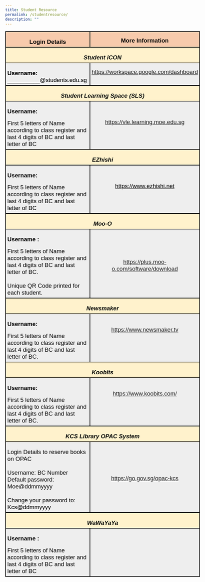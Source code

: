 ```yaml
---
title: Student Resource
permalink: /studentresource/
description: ""
---
```

<table style="width:467.4pt;margin-left:-.15pt;background:white;border-collapse:collapse;
 border:none;mso-border-alt:solid windowtext 1.5pt;mso-yfti-tbllook:1184;
 mso-border-insideh:1.5pt solid windowtext;mso-border-insidev:1.5pt solid windowtext" width="623" cellpadding="0" cellspacing="0" border="1" class="MsoNormalTable"><tbody><tr style="mso-yfti-irow:0;mso-yfti-firstrow:yes;height:9.5pt"><td style="width:198.45pt;border:solid windowtext 1.5pt;
  background:#F7CAAC;mso-background-themecolor:accent2;mso-background-themetint:
  102;padding:3.75pt 3.75pt 3.75pt 3.75pt;height:9.5pt" valign="top" width="265"><p style="margin-bottom:0in;text-align:center;
  line-height:normal" align="center" class="MsoNormal"><b><span style="font-size:14.0pt;font-family:&quot;Arial&quot;,sans-serif;
  mso-fareast-font-family:&quot;Times New Roman&quot;;color:black;mso-color-alt:windowtext">Login Details</span></b><b><span style="font-size:14.0pt;font-family:&quot;Arial&quot;,sans-serif;
  mso-fareast-font-family:&quot;Times New Roman&quot;"></span></b></p></td><td style="width:268.95pt;border:solid windowtext 1.5pt;
  border-left:none;mso-border-left-alt:solid windowtext 1.5pt;background:#F7CAAC;
  mso-background-themecolor:accent2;mso-background-themetint:102;padding:.75pt .75pt .75pt .75pt;
  height:9.5pt" valign="top" width="359"><p style="margin-bottom:0in;text-align:center;
  line-height:normal" align="center" class="MsoNormal"><b><span style="font-size:14.0pt;font-family:&quot;Arial&quot;,sans-serif;
  mso-fareast-font-family:&quot;Times New Roman&quot;;color:black;mso-color-alt:windowtext">More Information</span></b><b><span style="font-size:14.0pt;font-family:&quot;Arial&quot;,sans-serif;
  mso-fareast-font-family:&quot;Times New Roman&quot;"></span></b></p></td></tr><tr style="mso-yfti-irow:1;height:16.8pt"><td style="width:467.4pt;border:solid windowtext 1.5pt;
  border-top:none;mso-border-top-alt:solid windowtext 1.5pt;background:#FFF2CC;
  mso-background-themecolor:accent4;mso-background-themetint:51;padding:3.75pt 3.75pt 3.75pt 3.75pt;
  height:16.8pt" colspan="2" width="623"><p style="margin-bottom:0in;text-align:center;
  line-height:normal" align="center" class="MsoNormal"><b><i><span style="font-size:14.0pt;font-family:&quot;Arial&quot;,sans-serif;
  mso-fareast-font-family:&quot;Times New Roman&quot;;color:black;mso-color-alt:windowtext">Student iCON</span></i></b><b><i><span style="font-size:14.0pt;font-family:&quot;Arial&quot;,sans-serif;
  mso-fareast-font-family:&quot;Times New Roman&quot;"></span></i></b></p></td></tr><tr style="mso-yfti-irow:2;height:43.8pt"><td style="width:198.45pt;border:solid windowtext 1.5pt;border-top:
  none;mso-border-top-alt:solid windowtext 1.5pt;background:#EEEEEE;padding:
  3.75pt 3.75pt 3.75pt 3.75pt;height:43.8pt" width="265"><p style="margin-bottom:0in;line-height:normal" class="MsoNormal"><b><span style="font-size:14.0pt;font-family:&quot;Arial&quot;,sans-serif;mso-fareast-font-family:
  &quot;Times New Roman&quot;;color:black;mso-color-alt:windowtext">Username:</span></b><span style="font-size:14.0pt;font-family:&quot;Arial&quot;,sans-serif;mso-fareast-font-family:
  &quot;Times New Roman&quot;;color:black;mso-color-alt:windowtext"><br>__________@students.edu.sg</span><span style="font-size:14.0pt;font-family:
  &quot;Arial&quot;,sans-serif;mso-fareast-font-family:&quot;Times New Roman&quot;"></span></p></td><td style="width:268.95pt;border-top:none;border-left:
  none;border-bottom:solid windowtext 1.5pt;border-right:solid windowtext 1.5pt;
  mso-border-top-alt:solid windowtext 1.5pt;mso-border-left-alt:solid windowtext 1.5pt;
  background:#EEEEEE;padding:.75pt .75pt .75pt .75pt;height:43.8pt" valign="top" width="359"><p style="margin-bottom:0in;text-align:center;
  line-height:normal" align="center" class="MsoNormal"><span style="font-size:14.0pt;font-family:&quot;Arial&quot;,sans-serif;
  mso-fareast-font-family:&quot;Times New Roman&quot;;color:black;mso-color-alt:windowtext"><a target="_blank" href="https://workspace.google.com/dashboard">https://workspace.google.com/dashboard</a></span><span style="font-size:14.0pt;font-family:&quot;Arial&quot;,sans-serif;mso-fareast-font-family:
  &quot;Times New Roman&quot;"></span></p></td></tr><tr style="mso-yfti-irow:3;height:19.2pt"><td style="width:467.4pt;border:solid windowtext 1.5pt;
  border-top:none;mso-border-top-alt:solid windowtext 1.5pt;background:#FFF2CC;
  mso-background-themecolor:accent4;mso-background-themetint:51;padding:3.75pt 3.75pt 3.75pt 3.75pt;
  height:19.2pt" colspan="2" width="623"><p style="margin-bottom:0in;text-align:center;
  line-height:normal" align="center" class="MsoNormal"><b><i><span style="font-size:14.0pt;font-family:&quot;Arial&quot;,sans-serif;
  mso-fareast-font-family:&quot;Times New Roman&quot;;color:black;mso-color-alt:windowtext">Student Learning Space (SLS)</span></i></b><span style="font-size:14.0pt;font-family:
  &quot;Arial&quot;,sans-serif;mso-fareast-font-family:&quot;Times New Roman&quot;"></span></p></td></tr><tr style="mso-yfti-irow:4;height:19.2pt"><td style="width:198.45pt;border:solid windowtext 1.5pt;border-top:
  none;mso-border-top-alt:solid windowtext 1.5pt;background:#EEEEEE;padding:
  3.75pt 3.75pt 3.75pt 3.75pt;height:19.2pt" width="265"><p style="margin-bottom:0in;line-height:normal" class="MsoNormal"><b><span style="font-size:14.0pt;font-family:&quot;Arial&quot;,sans-serif;mso-fareast-font-family:
  &quot;Times New Roman&quot;;color:black;mso-color-alt:windowtext">Username:</span></b><b><span style="font-size:14.0pt;font-family:&quot;Arial&quot;,sans-serif;mso-fareast-font-family:
  &quot;Times New Roman&quot;"></span></b></p><p style="margin-bottom:0in;line-height:normal" class="MsoNormal"><span style="font-size:14.0pt;font-family:&quot;Arial&quot;,sans-serif;mso-fareast-font-family:
  &quot;Times New Roman&quot;;color:black;mso-color-alt:windowtext">First 5 letters of Name according to class register and last 4 digits of BC and last letter of BC</span><span style="font-size:14.0pt;font-family:&quot;Arial&quot;,sans-serif;
  mso-fareast-font-family:&quot;Times New Roman&quot;"></span></p></td><td style="width:268.95pt;border-top:none;border-left:
  none;border-bottom:solid windowtext 1.5pt;border-right:solid windowtext 1.5pt;
  mso-border-top-alt:solid windowtext 1.5pt;mso-border-left-alt:solid windowtext 1.5pt;
  background:#EEEEEE;padding:.75pt .75pt .75pt .75pt;height:19.2pt" valign="top" width="359"><p style="margin-bottom:0in;line-height:normal" class="MsoNormal"><span style="font-size:14.0pt;font-family:&quot;Arial&quot;,sans-serif;mso-fareast-font-family:
  &quot;Times New Roman&quot;">&nbsp;</span></p><p style="margin-bottom:0in;text-align:center;
  line-height:normal" align="center" class="MsoNormal"><span style="font-size:14.0pt;font-family:&quot;Arial&quot;,sans-serif;
  mso-fareast-font-family:&quot;Times New Roman&quot;;color:black;mso-color-alt:windowtext"><a href="https://vle.learning.moe.edu.sg/" target="_blank">https://vle.learning.moe.edu.sg</a></span><span style="font-size:14.0pt;font-family:&quot;Arial&quot;,sans-serif;mso-fareast-font-family:
  &quot;Times New Roman&quot;"></span></p></td></tr><tr style="mso-yfti-irow:5;height:19.2pt"><td style="width:467.4pt;border:solid windowtext 1.5pt;
  border-top:none;mso-border-top-alt:solid windowtext 1.5pt;background:#FFF2CC;
  mso-background-themecolor:accent4;mso-background-themetint:51;padding:3.75pt 3.75pt 3.75pt 3.75pt;
  height:19.2pt" colspan="2" width="623"><p style="margin-bottom:0in;text-align:center;
  line-height:normal" align="center" class="MsoNormal"><b><i><span style="font-size:14.0pt;font-family:&quot;Arial&quot;,sans-serif;
  mso-fareast-font-family:&quot;Times New Roman&quot;;color:black;mso-color-alt:windowtext">EZhishi</span></i></b><b><i><span style="font-size:14.0pt;font-family:&quot;Arial&quot;,sans-serif;mso-fareast-font-family:
  &quot;Times New Roman&quot;"></span></i></b></p></td></tr><tr style="mso-yfti-irow:6;height:19.2pt"><td style="width:198.45pt;border:solid windowtext 1.5pt;border-top:
  none;mso-border-top-alt:solid windowtext 1.5pt;background:#EEEEEE;padding:
  3.75pt 3.75pt 3.75pt 3.75pt;height:19.2pt" width="265"><p style="margin-bottom:0in;line-height:normal" class="MsoNormal"><b><span style="font-size:14.0pt;font-family:&quot;Arial&quot;,sans-serif;mso-fareast-font-family:
  &quot;Times New Roman&quot;;color:black;mso-color-alt:windowtext">Username:</span></b><b><span style="font-size:14.0pt;font-family:&quot;Arial&quot;,sans-serif;mso-fareast-font-family:
  &quot;Times New Roman&quot;"></span></b></p><p style="margin-bottom:0in;line-height:normal" class="MsoNormal"><span style="font-size:14.0pt;font-family:&quot;Arial&quot;,sans-serif;mso-fareast-font-family:
  &quot;Times New Roman&quot;;color:black;mso-color-alt:windowtext">First 5 letters of Name according to class register and last 4 digits of BC and last letter of BC</span><span style="font-size:14.0pt;font-family:&quot;Arial&quot;,sans-serif;
  mso-fareast-font-family:&quot;Times New Roman&quot;"></span></p></td><td style="width:268.95pt;border-top:none;border-left:
  none;border-bottom:solid windowtext 1.5pt;border-right:solid windowtext 1.5pt;
  mso-border-top-alt:solid windowtext 1.5pt;mso-border-left-alt:solid windowtext 1.5pt;
  background:#EEEEEE;padding:.75pt .75pt .75pt .75pt;height:19.2pt" valign="top" width="359"><p style="margin-bottom:0in;line-height:normal" class="MsoNormal"><span style="font-size:14.0pt;font-family:&quot;Arial&quot;,sans-serif;mso-fareast-font-family:
  &quot;Times New Roman&quot;">&nbsp;</span></p><p style="margin-bottom:0in;text-align:center;
  line-height:normal" align="center" class="MsoNormal"><span style="color:black;mso-color-alt:windowtext"><a href="https://www.ezhishi.net/" target="_blank"><span style="font-size:14.0pt;font-family:
  &quot;Arial&quot;,sans-serif;mso-fareast-font-family:&quot;Times New Roman&quot;;color:black;
  mso-color-alt:windowtext">https://www.ezhishi.net</span></a></span><span class="MsoHyperlink"><span style="font-size:14.0pt;font-family:&quot;Arial&quot;,sans-serif;
  mso-fareast-font-family:&quot;Times New Roman&quot;;color:windowtext;mso-color-alt:
  windowtext"></span></span></p><p style="margin-bottom:0in;text-align:center;
  line-height:normal" align="center" class="MsoNormal"><span style="font-size:14.0pt;font-family:&quot;Arial&quot;,sans-serif;
  mso-fareast-font-family:&quot;Times New Roman&quot;">&nbsp;</span></p></td></tr><tr style="mso-yfti-irow:7;height:19.2pt"><td style="width:467.4pt;border:solid windowtext 1.5pt;
  border-top:none;mso-border-top-alt:solid windowtext 1.5pt;background:#FFF2CC;
  mso-background-themecolor:accent4;mso-background-themetint:51;padding:3.75pt 3.75pt 3.75pt 3.75pt;
  height:19.2pt" colspan="2" width="623"><p style="margin-bottom:0in;text-align:center;
  line-height:normal" align="center" class="MsoNormal"><b><i><span style="font-size:14.0pt;font-family:&quot;Arial&quot;,sans-serif;
  mso-fareast-font-family:&quot;Times New Roman&quot;;color:black;mso-color-alt:windowtext">Moo-O</span></i></b><strong><span style="font-size:14.0pt;font-family:&quot;Arial&quot;,sans-serif;background:white;
  font-weight:normal"></span></strong></p></td></tr><tr style="mso-yfti-irow:8;height:19.2pt"><td style="width:198.45pt;border:solid windowtext 1.5pt;border-top:
  none;mso-border-top-alt:solid windowtext 1.5pt;background:#EEEEEE;padding:
  3.75pt 3.75pt 3.75pt 3.75pt;height:19.2pt" width="265"><p style="margin-bottom:0in;line-height:normal" class="MsoNormal"><b><span style="font-size:14.0pt;font-family:&quot;Arial&quot;,sans-serif;mso-fareast-font-family:
  &quot;Times New Roman&quot;;color:black;mso-color-alt:windowtext">Username :</span></b><b><span style="font-size:14.0pt;font-family:&quot;Arial&quot;,sans-serif;mso-fareast-font-family:
  &quot;Times New Roman&quot;"></span></b></p><p style="margin-bottom:0in;line-height:normal" class="MsoNormal"><span style="font-size:14.0pt;font-family:&quot;Arial&quot;,sans-serif;mso-fareast-font-family:
  &quot;Times New Roman&quot;;color:black;mso-color-alt:windowtext">First 5 letters of Name according to class register and last 4 digits of BC and last letter of BC.<br><br>Unique QR Code printed for each student.</span><span style="font-size:14.0pt;
  font-family:&quot;Arial&quot;,sans-serif;mso-fareast-font-family:&quot;Times New Roman&quot;"></span></p></td><td style="width:268.95pt;border-top:none;border-left:
  none;border-bottom:solid windowtext 1.5pt;border-right:solid windowtext 1.5pt;
  mso-border-top-alt:solid windowtext 1.5pt;mso-border-left-alt:solid windowtext 1.5pt;
  background:#EEEEEE;padding:.75pt .75pt .75pt .75pt;height:19.2pt" valign="top" width="359"><p style="margin-bottom:0in;text-align:center;
  line-height:normal" align="center" class="MsoNormal"><span style="font-size:14.0pt;font-family:&quot;Arial&quot;,sans-serif;
  mso-fareast-font-family:&quot;Times New Roman&quot;">&nbsp;</span></p><p style="margin-bottom:0in;text-align:center;
  line-height:normal" align="center" class="MsoNormal"><span style="font-size:14.0pt;font-family:&quot;Arial&quot;,sans-serif;
  mso-fareast-font-family:&quot;Times New Roman&quot;">&nbsp;</span></p><p style="margin-bottom:0in;text-align:center;
  line-height:normal" align="center" class="MsoNormal"><span style="font-size:14.0pt;font-family:&quot;Arial&quot;,sans-serif;
  mso-fareast-font-family:&quot;Times New Roman&quot;;color:black;mso-color-alt:windowtext"><a href="https://plus.moo-o.com/software/download" target="_blank">https://plus.moo-o.com/software/download</a></span><span style="font-size:14.0pt;font-family:&quot;Arial&quot;,sans-serif;mso-fareast-font-family:
  &quot;Times New Roman&quot;"></span></p></td></tr><tr style="mso-yfti-irow:9;height:19.2pt"><td style="width:467.4pt;border:solid windowtext 1.5pt;
  border-top:none;mso-border-top-alt:solid windowtext 1.5pt;background:#FFF2CC;
  mso-background-themecolor:accent4;mso-background-themetint:51;padding:3.75pt 3.75pt 3.75pt 3.75pt;
  height:19.2pt" colspan="2" width="623"><p style="margin-bottom:0in;text-align:center;
  line-height:normal" align="center" class="MsoNormal"><b><i><span style="font-size:14.0pt;font-family:&quot;Arial&quot;,sans-serif;
  color:black;mso-color-alt:windowtext">Newsmaker</span></i></b><b><i><span style="font-size:14.0pt;font-family:&quot;Arial&quot;,sans-serif"></span></i></b></p></td></tr><tr style="mso-yfti-irow:10;height:19.2pt"><td style="width:198.45pt;border:solid windowtext 1.5pt;border-top:
  none;mso-border-top-alt:solid windowtext 1.5pt;background:#EEEEEE;padding:
  3.75pt 3.75pt 3.75pt 3.75pt;height:19.2pt" width="265"><p style="margin-bottom:0in;line-height:normal" class="MsoNormal"><b><span style="font-size:14.0pt;font-family:&quot;Arial&quot;,sans-serif;mso-fareast-font-family:
  &quot;Times New Roman&quot;;color:black;mso-color-alt:windowtext">Username:</span></b><b><span style="font-size:14.0pt;font-family:&quot;Arial&quot;,sans-serif;mso-fareast-font-family:
  &quot;Times New Roman&quot;"></span></b></p><p style="margin-bottom:0in;line-height:normal" class="MsoNormal"><span style="font-size:14.0pt;font-family:&quot;Arial&quot;,sans-serif;mso-fareast-font-family:
  &quot;Times New Roman&quot;;color:black;mso-color-alt:windowtext">First 5 letters of Name according to class register and last 4 digits of BC and last letter of BC.</span><span style="font-size:14.0pt;font-family:&quot;Arial&quot;,sans-serif;
  mso-fareast-font-family:&quot;Times New Roman&quot;"></span></p></td><td style="width:268.95pt;border-top:none;border-left:
  none;border-bottom:solid windowtext 1.5pt;border-right:solid windowtext 1.5pt;
  mso-border-top-alt:solid windowtext 1.5pt;mso-border-left-alt:solid windowtext 1.5pt;
  background:#EEEEEE;padding:.75pt .75pt .75pt .75pt;height:19.2pt" valign="top" width="359"><p style="margin-bottom:0in;text-align:center;
  line-height:normal" align="center" class="MsoNormal"><span style="font-size:14.0pt;font-family:&quot;Arial&quot;,sans-serif;
  color:black;mso-color-alt:windowtext"><br><a href="https://www.newsmaker.tv" target="_blank">https://www.newsmaker.tv</a></span><span style="font-size:14.0pt;font-family:&quot;Arial&quot;,sans-serif"></span></p></td></tr><tr style="mso-yfti-irow:11;height:19.2pt"><td style="width:467.4pt;border:solid windowtext 1.5pt;
  border-top:none;mso-border-top-alt:solid windowtext 1.5pt;background:#FFF2CC;
  mso-background-themecolor:accent4;mso-background-themetint:51;padding:3.75pt 3.75pt 3.75pt 3.75pt;
  height:19.2pt" colspan="2" width="623"><p style="margin-bottom:0in;text-align:center;
  line-height:normal" align="center" class="MsoNormal"><b><i><span style="font-size:14.0pt;font-family:&quot;Arial&quot;,sans-serif;
  color:black;mso-color-alt:windowtext">Koobits</span></i></b><b><i><span style="font-size:14.0pt;font-family:&quot;Arial&quot;,sans-serif"></span></i></b></p></td></tr><tr style="mso-yfti-irow:12;height:19.2pt"><td style="width:198.45pt;border:solid windowtext 1.5pt;border-top:
  none;mso-border-top-alt:solid windowtext 1.5pt;background:#EEEEEE;padding:
  3.75pt 3.75pt 3.75pt 3.75pt;height:19.2pt" width="265"><p style="margin-bottom:0in;line-height:normal" class="MsoNormal"><b><span style="font-size:14.0pt;font-family:&quot;Arial&quot;,sans-serif;mso-fareast-font-family:
  &quot;Times New Roman&quot;;color:black;mso-color-alt:windowtext">Username:</span></b><b><span style="font-size:14.0pt;font-family:&quot;Arial&quot;,sans-serif;mso-fareast-font-family:
  &quot;Times New Roman&quot;"></span></b></p><p style="margin-bottom:0in;line-height:normal" class="MsoNormal"><span style="font-size:14.0pt;font-family:&quot;Arial&quot;,sans-serif;mso-fareast-font-family:
  &quot;Times New Roman&quot;;color:black;mso-color-alt:windowtext">First 5 letters of Name according to class register and last 4 digits of BC and last letter of BC.</span><span style="font-size:14.0pt;font-family:&quot;Arial&quot;,sans-serif;
  mso-fareast-font-family:&quot;Times New Roman&quot;"></span></p></td><td style="width:268.95pt;border-top:none;border-left:
  none;border-bottom:solid windowtext 1.5pt;border-right:solid windowtext 1.5pt;
  mso-border-top-alt:solid windowtext 1.5pt;mso-border-left-alt:solid windowtext 1.5pt;
  background:#EEEEEE;padding:.75pt .75pt .75pt .75pt;height:19.2pt" valign="top" width="359"><p style="margin-bottom:0in;text-align:center;
  line-height:normal" align="center" class="MsoNormal"><span style="font-size:14.0pt;font-family:&quot;Arial&quot;,sans-serif;
  color:black;mso-color-alt:windowtext"><br><a href="https://www.koobits.com/" target="_blank">https://www.koobits.com/</a></span><span style="font-size:14.0pt;font-family:&quot;Arial&quot;,sans-serif"></span></p></td></tr><tr style="mso-yfti-irow:13;height:19.2pt"><td style="width:467.4pt;border:solid windowtext 1.5pt;
  border-top:none;mso-border-top-alt:solid windowtext 1.5pt;background:#FFF2CC;
  mso-background-themecolor:accent4;mso-background-themetint:51;padding:3.75pt 3.75pt 3.75pt 3.75pt;
  height:19.2pt" colspan="2" width="623"><p style="margin-bottom:0in;text-align:center;
  line-height:normal" align="center" class="MsoNormal"><b><i><span style="font-size:14.0pt;font-family:&quot;Arial&quot;,sans-serif;
  color:black;mso-color-alt:windowtext">KCS Library OPAC System</span></i></b><b><i><span style="font-size:14.0pt;font-family:&quot;Arial&quot;,sans-serif"></span></i></b></p></td></tr><tr style="mso-yfti-irow:14;height:19.2pt"><td style="width:198.45pt;border:solid windowtext 1.5pt;border-top:
  none;mso-border-top-alt:solid windowtext 1.5pt;background:#EEEEEE;padding:
  3.75pt 3.75pt 3.75pt 3.75pt;height:19.2pt" width="265"><p style="margin-bottom:0in;line-height:normal" class="MsoNormal"><span style="font-size:14.0pt;font-family:&quot;Arial&quot;,sans-serif;mso-fareast-font-family:
  &quot;Times New Roman&quot;;color:black;mso-color-alt:windowtext">Login Details to reserve books on OPAC<br><br>Username: BC Number<br>Default password: Moe@ddmmyyyy<br><br> Change your password to: Kcs@ddmmyyyy</span><span style="font-size:14.0pt;font-family:&quot;Arial&quot;,sans-serif;
  mso-fareast-font-family:&quot;Times New Roman&quot;"></span></p></td><td style="width:268.95pt;border-top:none;border-left:
  none;border-bottom:solid windowtext 1.5pt;border-right:solid windowtext 1.5pt;
  mso-border-top-alt:solid windowtext 1.5pt;mso-border-left-alt:solid windowtext 1.5pt;
  background:#EEEEEE;padding:.75pt .75pt .75pt .75pt;height:19.2pt" valign="top" width="359"><p style="margin-bottom:0in;text-align:center;
  line-height:normal" align="center" class="MsoNormal"><span style="font-size:14.0pt;font-family:&quot;Arial&quot;,sans-serif;
  color:black;mso-color-alt:windowtext"><br><br><br><br><a href="https://go.gov.sg/opac-kcs" target="_blank">https://go.gov.sg/opac-kcs</a></span><span style="font-size:14.0pt;font-family:&quot;Arial&quot;,sans-serif"></span></p></td></tr><tr style="mso-yfti-irow:15;height:19.2pt"><td style="width:467.4pt;border:solid windowtext 1.5pt;
  border-top:none;mso-border-top-alt:solid windowtext 1.5pt;background:#FFF2CC;
  mso-background-themecolor:accent4;mso-background-themetint:51;padding:3.75pt 3.75pt 3.75pt 3.75pt;
  height:19.2pt" colspan="2" width="623"><p style="margin-bottom:0in;text-align:center;
  line-height:normal" align="center" class="MsoNormal"><b><i><span style="font-size:14.0pt;font-family:&quot;Arial&quot;,sans-serif;
  color:black;mso-color-alt:windowtext">WaWaYaYa</span></i></b><b><i><span style="font-size:14.0pt;font-family:&quot;Arial&quot;,sans-serif"></span></i></b></p></td></tr><tr style="mso-yfti-irow:16;mso-yfti-lastrow:yes;height:19.2pt"><td style="width:198.45pt;border:solid windowtext 1.5pt;border-top:
  none;mso-border-top-alt:solid windowtext 1.5pt;background:#EEEEEE;padding:
  3.75pt 3.75pt 3.75pt 3.75pt;height:19.2pt" width="265"><p style="margin-bottom:0in;line-height:normal" class="MsoNormal"><b><span style="font-size:14.0pt;font-family:&quot;Arial&quot;,sans-serif;mso-fareast-font-family:
  &quot;Times New Roman&quot;;color:black;mso-color-alt:windowtext">Username :</span></b><b><span style="font-size:14.0pt;font-family:&quot;Arial&quot;,sans-serif;mso-fareast-font-family:
  &quot;Times New Roman&quot;"></span></b></p><p style="margin-bottom:0in;line-height:normal" class="MsoNormal"><span style="font-size:14.0pt;font-family:&quot;Arial&quot;,sans-serif;mso-fareast-font-family:
  &quot;Times New Roman&quot;;color:black;mso-color-alt:windowtext">First 5 letters of Name according to class register and last 4 digits of BC and last letter of BC</span><span style="font-size:14.0pt;font-family:&quot;Arial&quot;,sans-serif;
  mso-fareast-font-family:&quot;Times New Roman&quot;"></span></p></td><td style="width:268.95pt;border-top:none;border-left:
  none;border-bottom:solid windowtext 1.5pt;border-right:solid windowtext 1.5pt;
  mso-border-top-alt:solid windowtext 1.5pt;mso-border-left-alt:solid windowtext 1.5pt;
  background:#EEEEEE;padding:.75pt .75pt .75pt .75pt;height:19.2pt" valign="top" width="359"><p style="margin-bottom:0in;text-align:center;
  line-height:normal" align="center" class="MsoNormal"><span style="font-size:14.0pt;font-family:&quot;Arial&quot;,sans-serif">&nbsp;</span></p></td></tr></tbody></table>